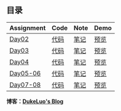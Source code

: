 ## 目录  

|   Assignment                                       |   Code                   |   Note                |    Demo                                                                |
| :---                                               | :---                     | :---                  | :---                                                                   |
| [Day02](http://ife.baidu.com/course/detail/id/36)  | [代码](day02/index.html)  | [笔记](day02/note.md) | [预览](https://rawgit.com/DukeLuo/IFE2018-Base/master/day02/index.html)  |
| [Day03](http://ife.baidu.com/course/detail/id/37)  | [代码](day03/main.css)    | [笔记](day03/note.md) | [预览](https://rawgit.com/DukeLuo/IFE2018-Base/master/day03/index.html)  |
| [Day04](http://ife.baidu.com/course/detail/id/38)  | [代码](day04/main.css)    | [笔记](day04/note.md) | [预览](https://rawgit.com/DukeLuo/IFE2018-Base/master/day04/index.html)  |
| [Day05-06](http://ife.baidu.com/course/detail/id/38)  | [代码](day05-06)       | [笔记](day05-06/note.md) | [预览](https://rawgit.com/DukeLuo/IFE2018-Base/master/day05-06/resume.html)  |
| [Day07-08](http://ife.baidu.com/course/detail/id/42)  | [代码](day07-08)       | [笔记](day07-08/note.md) | [预览](https://rawgit.com/DukeLuo/IFE2018-Base/master/day07-08/index.html) |


**博客：[DukeLuo's Blog](https://dukeluo.me)**
